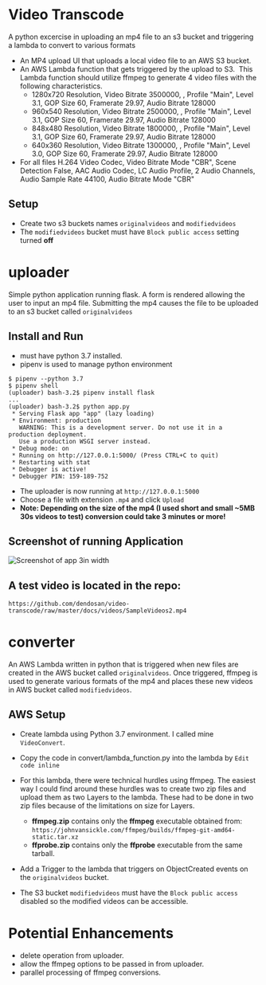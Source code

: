 # Video Transcode

A python excercise in uploading an mp4 file to an s3 bucket and triggering a lambda to convert to various formats

- An MP4 upload UI that uploads a local video file to an AWS S3 bucket.
- An AWS Lambda function that gets triggered by the upload to S3.  This Lambda function should utilize ffmpeg to generate 4 video files with the following characteristics.
  - 1280x720 Resolution, Video Bitrate 3500000, , Profile "Main", Level 3.1, GOP Size 60, Framerate 29.97, Audio Bitrate 128000
  - 960x540 Resolution, Video Bitrate 2500000, , Profile "Main", Level 3.1, GOP Size 60, Framerate 29.97, Audio Bitrate 128000
  - 848x480 Resolution, Video Bitrate 1800000, , Profile "Main", Level 3.1, GOP Size 60, Framerate 29.97, Audio Bitrate 128000
  - 640x360 Resolution, Video Bitrate 1300000, , Profile "Main", Level 3.0, GOP Size 60, Framerate 29.97, Audio Bitrate 128000
- For all files H.264 Video Codec, Video Bitrate Mode "CBR", Scene Detection False, AAC Audio Codec, LC Audio Profile, 2 Audio Channels, Audio Sample Rate 44100, Audio Bitrate Mode "CBR"

## Setup

- Create two s3 buckets names `originalvideos` and `modifiedvideos`
- The `modifiedvideos` bucket must have `Block public access` setting turned **off**

# uploader

Simple python application running flask. A form is rendered allowing the user to input an mp4 file.
Submitting the mp4 causes the file to be uploaded to an s3 bucket called `originalvideos`

## Install and Run

- must have python 3.7 installed.
- pipenv is used to manage python environment

```
$ pipenv --python 3.7
$ pipenv shell
(uploader) bash-3.2$ pipenv install flask
...
(uploader) bash-3.2$ python app.py
 * Serving Flask app "app" (lazy loading)
 * Environment: production
   WARNING: This is a development server. Do not use it in a production deployment.
   Use a production WSGI server instead.
 * Debug mode: on
 * Running on http://127.0.0.1:5000/ (Press CTRL+C to quit)
 * Restarting with stat
 * Debugger is active!
 * Debugger PIN: 159-189-752
```

- The uploader is now running at `http://127.0.0.1:5000`
- Choose a file with extension `.mp4` and click `Upload`
- **Note: Depending on the size of the mp4 (I used short and small ~5MB 30s videos to test) conversion could take 3 minutes or more!**

## Screenshot of running Application

![Screenshot of app 3in width](https://github.com/dendosan/video-transcode/raw/master/docs/images/ApplicationImage1.png)

## A test video is located in the repo:

`https://github.com/dendosan/video-transcode/raw/master/docs/videos/SampleVideos2.mp4`

# converter

An AWS Lambda written in python that is triggered when new files are created in the AWS bucket called `originalvideos`.
Once triggered, ffmpeg is used to generate various formats of the mp4 and places these new videos in AWS bucket called `modifiedvideos`.

## AWS Setup

- Create lambda using Python 3.7 environment. I called mine `VideoConvert`.
- Copy the code in convert/lambda_function.py into the lambda by `Edit code inline`
- For this lambda, there were technical hurdles using ffmpeg. The easiest way I could find around these hurdles was to create two zip files and upload them as two Layers to the lambda. These had to be done in two zip files because of the limitations on size for Layers.

  - **ffmpeg.zip** contains only the **ffmpeg** executable obtained from: `https://johnvansickle.com/ffmpeg/builds/ffmpeg-git-amd64-static.tar.xz`
  - **ffprobe.zip** contains only the **ffprobe** executable from the same tarball.

- Add a Trigger to the lambda that triggers on ObjectCreated events on the `originalvideos` bucket.
- The S3 bucket `modifiedvideos` must have the `Block public access` disabled so the modified videos can be accessible.

# Potential Enhancements

- delete operation from uploader.
- allow the ffmpeg options to be passed in from uploader.
- parallel processing of ffmpeg conversions.
